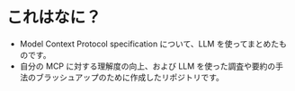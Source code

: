 # これはなに？

- Model Context Protocol specification について、LLM を使ってまとめたものです。
- 自分の MCP に対する理解度の向上、および LLM を使った調査や要約の手法のブラッシュアップのために作成したリポジトリです。
